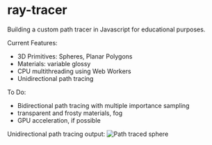 # ray-tracer
Building a custom path tracer in Javascript for educational purposes.

Current Features:
- 3D Primitives: Spheres, Planar Polygons
- Materials: variable glossy
- CPU multithreading using Web Workers
- Unidirectional path tracing

To Do:
- Bidirectional path tracing with multiple importance sampling
- transparent and frosty materials, fog
- GPU acceleration, if possible

Unidirectional path tracing output:
![Path traced sphere](https://i.imgur.com/PXCq98s.png)
